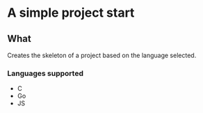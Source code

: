 # A simple project start

## What

Creates the skeleton of a project based on the language selected. 

### Languages supported

- C
- Go
- JS